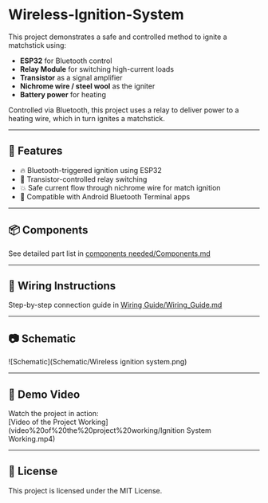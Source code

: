
# Wireless-Ignition-System

This project demonstrates a safe and controlled method to ignite a matchstick using:
- **ESP32** for Bluetooth control
- **Relay Module** for switching high-current loads
- **Transistor** as a signal amplifier
- **Nichrome wire / steel wool** as the igniter
- **Battery power** for heating

Controlled via Bluetooth, this project uses a relay to deliver power to a heating wire, which in turn ignites a matchstick.

---


## 🚀 Features
- 🔥 Bluetooth-triggered ignition using ESP32
- 🧠 Transistor-controlled relay switching
- 💥 Safe current flow through nichrome wire for match ignition
- 📱 Compatible with Android Bluetooth Terminal apps

---

## 📦 Components
See detailed part list in [components needed/Components.md](components%20needed/Components.md)

---

## 🧰 Wiring Instructions
Step-by-step connection guide in [Wiring Guide/Wiring_Guide.md](Wiring%20Guide/Wiring_Guide.md)

---

## 📷 Schematic
![Schematic](Schematic/Wireless ignition system.png)



---

## 🎥 Demo Video
Watch the project in action:  
[Video of the Project Working](video%20of%20the%20project%20working/Ignition System Working.mp4)

---

## 📜 License
This project is licensed under the MIT License.



